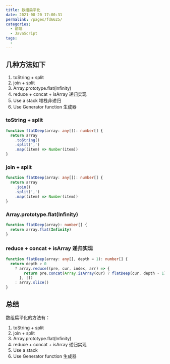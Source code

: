 ```yaml
---
title: 数组扁平化
date: 2021-08-20 17:00:31
permalink: /pages/fd6625/
categories:
  - 前端
  - JavaScript
tags:
  -
---
```


## 几种方法如下

1. toString + split
2. join + split
3. Array.prototype.flat(Infinity)
4. reduce + concat + isArray 递归实现
5. Use a stack 堆栈非递归
6. Use Generator function 生成器

### toString + split

```ts
function flatDeep(array: any[]): number[] {
  return array
    .toString()
    .split(',')
    .map((item) => Number(item))
}
```

### join + split

```ts
function flatDeep(array: any[]): number[] {
  return array
    .join()
    .split(',')
    .map((item) => Number(item))
}
```

### Array.prototype.flat(Infinity)

```ts
function flatDeep(array): number[] {
  return array.flat(Infinity)
}
```

### reduce + concat + isArray 递归实现

```ts
function flatDeep(array: any[], depth = 1): number[] {
  return depth > 0
    ? array.reduce((pre, cur, index, arr) => {
        return pre.concat(Array.isArray(cur) ? flatDeep(cur, depth - 1) : cur)
      }, [])
    : array.slice()
}
```

## 总结

数组扁平化的方法有：

1. toString + split
2. join + split
3. Array.prototype.flat(Infinity)
4. reduce + concat + isArray 递归实现
5. Use a stack
6. Use Generator function 生成器

